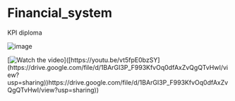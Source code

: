 # Financial_system
KPI diploma

![image]()

[![Watch the video]([https://i.stack.imgur.com/Vp2cE.png](https://github.com/DanilPidhainyi/Financial_system/assets/61890854/0ea9267c-243b-4032-ac1c-c5116d33b0bd))]([https://youtu.be/vt5fpE0bzSY](https://drive.google.com/file/d/1BArGI3P_F993KfvOq0dfAxZvQgQTvHwI/view?usp=sharing))https://drive.google.com/file/d/1BArGI3P_F993KfvOq0dfAxZvQgQTvHwI/view?usp=sharing))


